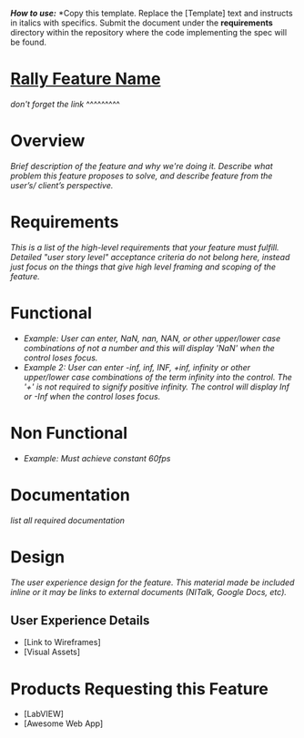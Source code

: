 __*How to use:*__
*Copy this template. Replace the [Template] text and instructs in italics with specifics. Submit the document under the __requirements__ directory within the repository where the code implementing the spec will be found. 

# [Rally Feature Name]()
*don't forget the link* ^^^^^^^^^

# Overview
*Brief description of the feature and why we're doing it. Describe what problem this feature proposes to solve, and describe feature from the user’s/ client’s perspective.*
 
# Requirements
*This is a list of the high-level requirements that your feature must fulfill. Detailed "user story level" acceptance criteria do not belong here, instead just focus on the things that give high level framing and scoping of the feature.*

# Functional 
- *Example: User can enter, NaN, nan, NAN, or other upper/lower case combinations of not a number and this will display 'NaN' when the control loses focus.*
- *Example 2: User can enter -inf, inf, INF, +inf, infinity or other upper/lower case combinations of the term infinity into the control. The '+' is not required to signify positive infinity. The control will display Inf or -Inf when the control loses focus.*

# Non Functional
- *Example: Must achieve constant 60fps*

# Documentation
*list all required documentation*

# Design
*The user experience design for the feature. This material made be included inline or it may be links to external documents (NITalk, Google Docs, etc).* 

## User Experience Details
 - [Link to Wireframes]
 - [Visual Assets]

# Products Requesting this Feature
- [LabVIEW]
- [Awesome Web App]